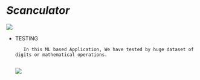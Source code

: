 # _Scanculator_










  ![](https://zellwk.com/images/2018/calculator-1/num-zero.gif)

   
   
   
   * TESTING

     ```
        In this ML based Application, We have tested by huge dataset of digits or mathematical operations.
        
     ```
     
     
     
     
    
        ![](https://i0.wp.com/www.mathswithmum.com/wp-content/uploads/2019/07/Missing-Numbers-Add-1.gif?resize=600%2C450&ssl=1)
   
   
  
